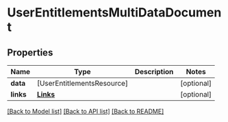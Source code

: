 # UserEntitlementsMultiDataDocument

## Properties
Name | Type | Description | Notes
------------ | ------------- | ------------- | -------------
**data** | [UserEntitlementsResource] |  | [optional] 
**links** | [**Links**](Links.md) |  | [optional] 

[[Back to Model list]](../README.md#documentation-for-models) [[Back to API list]](../README.md#documentation-for-api-endpoints) [[Back to README]](../README.md)


